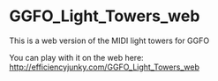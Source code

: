 # GGFO_Light_Towers_web
This is a web version of the MIDI light towers for GGFO

You can play with it on the web here: http://efficiencyjunky.com/GGFO_Light_Towers_web
